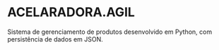 # ACELARADORA.AGIL
Sistema de gerenciamento de produtos desenvolvido em Python, com persistência de dados em JSON.
